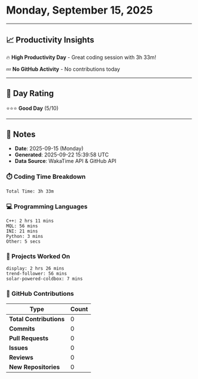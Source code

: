 # Monday, September 15, 2025

---

## 📈 Productivity Insights

🔥 **High Productivity Day** - Great coding session with 3h 33m!

💤 **No GitHub Activity** - No contributions today

---

## 🎯 Day Rating

⭐⭐⭐ **Good Day** (5/10)

---

## 📝 Notes

- **Date**: 2025-09-15 (Monday)
- **Generated**: 2025-09-22 15:39:58 UTC
- **Data Source**: WakaTime API & GitHub API


### ⏱️ Coding Time Breakdown

```
Total Time: 3h 33m
```

### 💻 Programming Languages

```
C++: 2 hrs 11 mins
MQL: 56 mins
INI: 21 mins
Python: 3 mins
Other: 5 secs
```

### 📂 Projects Worked On

```
display: 2 hrs 26 mins
trend-follower: 56 mins
solar-powered-coldbox: 7 mins

```


### 🐙 GitHub Contributions

| Type | Count |
|------|-------|
| **Total Contributions** | 0 |
| **Commits** | 0 |
| **Pull Requests** | 0 |
| **Issues** | 0 |
| **Reviews** | 0 |
| **New Repositories** | 0 |


